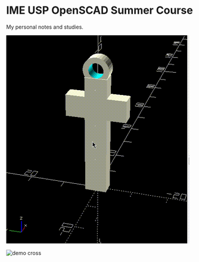 # IME USP OpenSCAD Summer Course

My personal notes and studies.

![demo cross](./images/cross.gif)

![demo cross](./images/globo.gif)
